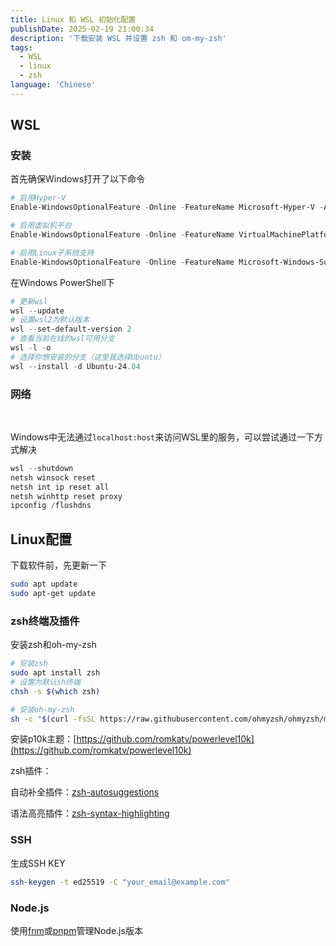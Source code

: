 ```yaml
---
title: Linux 和 WSL 初始化配置
publishDate: 2025-02-19 21:00:34
description: '下载安装 WSL 并设置 zsh 和 om-my-zsh'
tags:
  - WSL
  - linux
  - zsh
language: 'Chinese'
---
```



## WSL

### 安装

首先确保Windows打开了以下命令

```powershell
# 启用Hyper-V
Enable-WindowsOptionalFeature -Online -FeatureName Microsoft-Hyper-V -All

# 启用虚拟机平台
Enable-WindowsOptionalFeature -Online -FeatureName VirtualMachinePlatform

# 启用Linux子系统支持
Enable-WindowsOptionalFeature -Online -FeatureName Microsoft-Windows-Subsystem-Linux
```

在Windows PowerShell下

```powershell
# 更新wsl
wsl --update
# 设置wsl2为默认版本
wsl --set-default-version 2
# 查看当前在线的wsl可用分支
wsl -l -o
# 选择你想安装的分支（这里我选择Ubuntu）
wsl --install -d Ubuntu-24.04
```

### 网络

‍

Windows中无法通过`localhost:host`​来访问WSL里的服务，可以尝试通过一下方式解决

```powershell
wsl --shutdown
netsh winsock reset
netsh int ip reset all
netsh winhttp reset proxy
ipconfig /flushdns
```

## Linux配置

下载软件前，先更新一下

```bash
sudo apt update
sudo apt-get update
```

### zsh终端及插件

安装zsh和oh-my-zsh

```bash
# 安装zsh
sudo apt install zsh
# 设置为默认sh终端
chsh -s $(which zsh)

# 安装oh-my-zsh
sh -c "$(curl -fsSL https://raw.githubusercontent.com/ohmyzsh/ohmyzsh/master/tools/install.sh)"
```

安装p10k主题：[https://github.com/romkatv/powerlevel10k](https://github.com/romkatv/powerlevel10k)

zsh插件：

自动补全插件：[zsh-autosuggestions](https://github.com/zsh-users/zsh-autosuggestions)

语法高亮插件：[zsh-syntax-highlighting](https://github.com/zsh-users/zsh-syntax-highlighting)

### SSH

生成SSH KEY

```bash
ssh-keygen -t ed25519 -C "your_email@example.com"
```

### Node.js

使用[fnm](https://github.com/Schniz/fnm)或[pnpm](https://github.com/pnpm/pnpm)管理Node.js版本

‍
